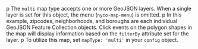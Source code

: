 p The <code>multi</code> map type accepts one or more GeoJSON layers. When a single layer is set for this object, the menu (<code>nyco-map-menu</code>) is omitted.
p In this example, zipcodes, neighborhoods, and boroughs are each individual GeoJSON Feature Collection objects. Click events on the polygon shapes in the map will display information based on the <code>filterBy</code> attribute set for the layer.
p To utilize this map, set <code>mapType: 'multi'</code> in your <code>config</code> object.
